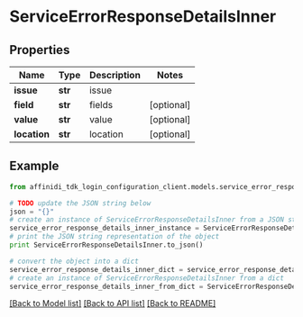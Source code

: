 # ServiceErrorResponseDetailsInner

## Properties

| Name         | Type    | Description | Notes      |
| ------------ | ------- | ----------- | ---------- |
| **issue**    | **str** | issue       |
| **field**    | **str** | fields      | [optional] |
| **value**    | **str** | value       | [optional] |
| **location** | **str** | location    | [optional] |

## Example

```python
from affinidi_tdk_login_configuration_client.models.service_error_response_details_inner import ServiceErrorResponseDetailsInner

# TODO update the JSON string below
json = "{}"
# create an instance of ServiceErrorResponseDetailsInner from a JSON string
service_error_response_details_inner_instance = ServiceErrorResponseDetailsInner.from_json(json)
# print the JSON string representation of the object
print ServiceErrorResponseDetailsInner.to_json()

# convert the object into a dict
service_error_response_details_inner_dict = service_error_response_details_inner_instance.to_dict()
# create an instance of ServiceErrorResponseDetailsInner from a dict
service_error_response_details_inner_from_dict = ServiceErrorResponseDetailsInner.from_dict(service_error_response_details_inner_dict)
```

[[Back to Model list]](../README.md#documentation-for-models) [[Back to API list]](../README.md#documentation-for-api-endpoints) [[Back to README]](../README.md)
